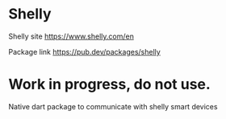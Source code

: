# Shelly

Shelly site
https://www.shelly.com/en

Package link
https://pub.dev/packages/shelly

# Work in progress, do not use.

Native dart package to communicate with shelly smart devices
